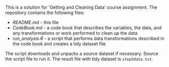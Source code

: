 This is a solution for 'Getting and Cleaning Data' course assignment.
The repository contains the following files:
 - *README.md* - this file
 - *CodeBook.md* - a code book that describes the variables, the data, and any transformations or work performed to clean up the data
 - *run_analysis.R* - a script that performs data transformations described in the code book and creates a tidy dataset file

The script downloads and unpacks a source dataset if necessary. Source the script file to run it. The result file with tidy dataset is `step5data.txt`.
